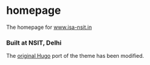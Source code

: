 # homepage
The homepage for www.isa-nsit.in

### Built at NSIT, Delhi

The [original Hugo](https://themes.gohugo.io/hugo-icon/) port of the theme has been modified.
